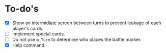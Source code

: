 # To-do's

- [x] Show an intermidiate screen between turns to prevent leakage of each player's cards.
- [ ] Implement special cards.
- [ ] Do not use `m_Turn` to determine who places the battle marker.
- [x] Help command.
